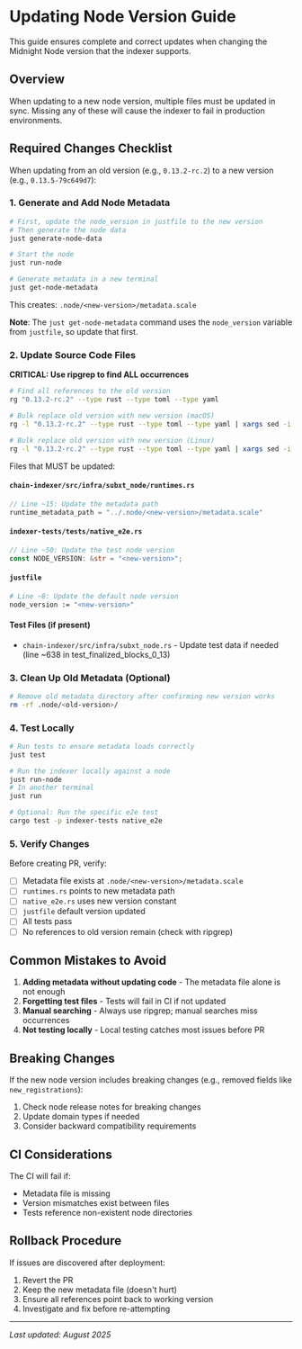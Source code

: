 # Updating Node Version Guide

This guide ensures complete and correct updates when changing the Midnight Node version that the indexer supports.

## Overview

When updating to a new node version, multiple files must be updated in sync. Missing any of these will cause the indexer to fail in production environments.

## Required Changes Checklist

When updating from an old version (e.g., `0.13.2-rc.2`) to a new version (e.g., `0.13.5-79c649d7`):

### 1. Generate and Add Node Metadata
```bash
# First, update the node_version in justfile to the new version
# Then generate the node data
just generate-node-data

# Start the node
just run-node

# Generate metadata in a new terminal
just get-node-metadata
```

This creates: `.node/<new-version>/metadata.scale`

**Note**: The `just get-node-metadata` command uses the `node_version` variable from `justfile`, so update that first.

### 2. Update Source Code Files

**CRITICAL: Use ripgrep to find ALL occurrences**
```bash
# Find all references to the old version
rg "0.13.2-rc.2" --type rust --type toml --type yaml

# Bulk replace old version with new version (macOS)
rg -l "0.13.2-rc.2" --type rust --type toml --type yaml | xargs sed -i '' 's/0.13.2-rc.2/0.13.5-79c649d7/g'

# Bulk replace old version with new version (Linux)
rg -l "0.13.2-rc.2" --type rust --type toml --type yaml | xargs sed -i 's/0.13.2-rc.2/0.13.5-79c649d7/g'
```

Files that MUST be updated:

#### `chain-indexer/src/infra/subxt_node/runtimes.rs`
```rust
// Line ~15: Update the metadata path
runtime_metadata_path = "../.node/<new-version>/metadata.scale"
```

#### `indexer-tests/tests/native_e2e.rs`
```rust
// Line ~50: Update the test node version
const NODE_VERSION: &str = "<new-version>";
```

#### `justfile`
```bash
# Line ~8: Update the default node version
node_version := "<new-version>"
```

#### Test Files (if present)
- `chain-indexer/src/infra/subxt_node.rs` - Update test data if needed (line ~638 in test_finalized_blocks_0_13)

### 3. Clean Up Old Metadata (Optional)
```bash
# Remove old metadata directory after confirming new version works
rm -rf .node/<old-version>/
```

### 4. Test Locally

```bash
# Run tests to ensure metadata loads correctly
just test

# Run the indexer locally against a node
just run-node
# In another terminal
just run

# Optional: Run the specific e2e test
cargo test -p indexer-tests native_e2e
```

### 5. Verify Changes

Before creating PR, verify:
- [ ] Metadata file exists at `.node/<new-version>/metadata.scale`
- [ ] `runtimes.rs` points to new metadata path
- [ ] `native_e2e.rs` uses new version constant
- [ ] `justfile` default version updated
- [ ] All tests pass
- [ ] No references to old version remain (check with ripgrep)

## Common Mistakes to Avoid

1. **Adding metadata without updating code** - The metadata file alone is not enough
2. **Forgetting test files** - Tests will fail in CI if not updated
3. **Manual searching** - Always use ripgrep; manual searches miss occurrences
4. **Not testing locally** - Local testing catches most issues before PR

## Breaking Changes

If the new node version includes breaking changes (e.g., removed fields like `new_registrations`):
1. Check node release notes for breaking changes
2. Update domain types if needed
3. Consider backward compatibility requirements

## CI Considerations

The CI will fail if:
- Metadata file is missing
- Version mismatches exist between files
- Tests reference non-existent node directories

## Rollback Procedure

If issues are discovered after deployment:
1. Revert the PR
2. Keep the new metadata file (doesn't hurt)
3. Ensure all references point back to working version
4. Investigate and fix before re-attempting

---

*Last updated: August 2025*